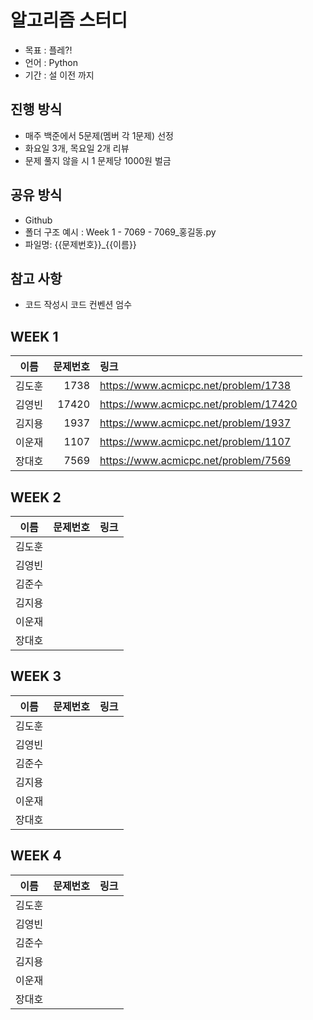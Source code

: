 # 알고리즘 스터디
- 목표 : 플레?!
- 언어 : Python
- 기간 : 설 이전 까지

## 진행 방식
- 매주 백준에서 5문제(멤버 각 1문제) 선정
- 화요일 3개, 목요일 2개 리뷰
- 문제 풀지 않을 시 1 문제당 1000원 벌금

## 공유 방식
- Github
- 폴더 구조 예시 : Week 1 - 7069 - 7069_홍길동.py
- 파일명: {{문제번호}}_{{이름}}

## 참고 사항
- 코드 작성시 코드 컨벤션 엄수

## WEEK 1

|이름|문제번호|링크|
|:---:|---:|:---|
| 김도훈 | 1738 | https://www.acmicpc.net/problem/1738 |
| 김영빈 | 17420 | https://www.acmicpc.net/problem/17420 |
| 김지용 | 1937 | https://www.acmicpc.net/problem/1937 |
| 이운재 | 1107 | https://www.acmicpc.net/problem/1107 |
| 장대호 | 7569 | https://www.acmicpc.net/problem/7569  |

## WEEK 2

|이름|문제번호|링크|
|:---:|---:|:---|
| 김도훈 |  |  |
| 김영빈 |  |  |
| 김준수 |  |  |
| 김지용 |  |  |
| 이운재 |  |  |
| 장대호 |  |  |

## WEEK 3

|이름|문제번호|링크|
|:---:|---:|:---|
| 김도훈 |  |  |
| 김영빈 |  |  |
| 김준수 |  |  |
| 김지용 |  |  |
| 이운재 |  |  |
| 장대호 |  |  |

## WEEK 4

|이름|문제번호|링크|
|:---:|---:|:---|
| 김도훈 |  |  |
| 김영빈 |  |  |
| 김준수 |  |  |
| 김지용 |  |  |
| 이운재 |  |  |
| 장대호 |  |  |